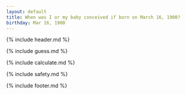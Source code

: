 ```yaml
---
layout: default
title: When was I or my baby conceived if born on March 16, 1900?
birthday: Mar 16, 1900
---
```


{% include header.md %}

{% include guess.md %}

{% include calculate.md %}

{% include safety.md %}

{% include footer.md %}




